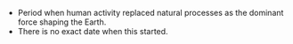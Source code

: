 - Period when human activity replaced natural processes as the dominant force shaping the Earth. 
- There is no exact date when this started.